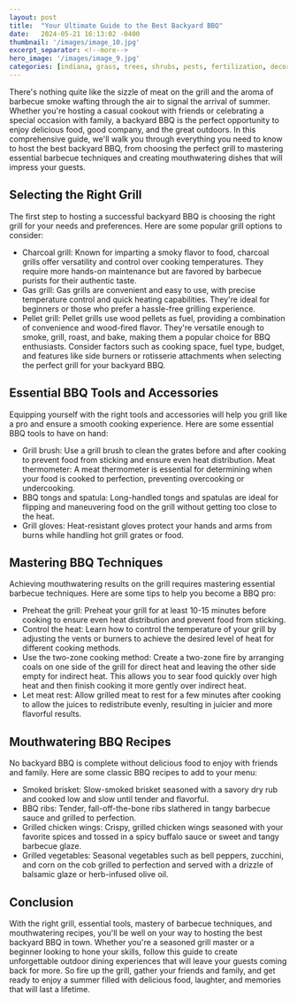 ```yaml
---
layout: post
title:  "Your Ultimate Guide to the Best Backyard BBQ"
date:   2024-05-21 16:13:02 -0400
thumbnail: '/images/image_10.jpg'
excerpt_separator: <!--more-->
hero_image: '/images/image_9.jpg'
categories: [indiana, grass, trees, shrubs, pests, fertilization, decoration, curb appeal, garden, flowers, recreation]
---
```

There's nothing quite like the sizzle of meat on the grill and the aroma of barbecue smoke wafting through the air to signal the arrival of summer. <!--more-->Whether you're hosting a casual cookout with friends or celebrating a special occasion with family, a backyard BBQ is the perfect opportunity to enjoy delicious food, good company, and the great outdoors. In this comprehensive guide, we'll walk you through everything you need to know to host the best backyard BBQ, from choosing the perfect grill to mastering essential barbecue techniques and creating mouthwatering dishes that will impress your guests.

## Selecting the Right Grill
The first step to hosting a successful backyard BBQ is choosing the right grill for your needs and preferences. Here are some popular grill options to consider:
* Charcoal grill: Known for imparting a smoky flavor to food, charcoal grills offer versatility and control over cooking temperatures. They require more hands-on maintenance but are favored by barbecue purists for their authentic taste.
* Gas grill: Gas grills are convenient and easy to use, with precise temperature control and quick heating capabilities. They're ideal for beginners or those who prefer a hassle-free grilling experience.
* Pellet grill: Pellet grills use wood pellets as fuel, providing a combination of convenience and wood-fired flavor. They're versatile enough to smoke, grill, roast, and bake, making them a popular choice for BBQ enthusiasts.
Consider factors such as cooking space, fuel type, budget, and features like side burners or rotisserie attachments when selecting the perfect grill for your backyard BBQ.

## Essential BBQ Tools and Accessories
Equipping yourself with the right tools and accessories will help you grill like a pro and ensure a smooth cooking experience. Here are some essential BBQ tools to have on hand:
* Grill brush: Use a grill brush to clean the grates before and after cooking to prevent food from sticking and ensure even heat distribution.
Meat thermometer: A meat thermometer is essential for determining when your food is cooked to perfection, preventing overcooking or undercooking.
* BBQ tongs and spatula: Long-handled tongs and spatulas are ideal for flipping and maneuvering food on the grill without getting too close to the heat.
* Grill gloves: Heat-resistant gloves protect your hands and arms from burns while handling hot grill grates or food.

## Mastering BBQ Techniques
Achieving mouthwatering results on the grill requires mastering essential barbecue techniques. Here are some tips to help you become a BBQ pro:
* Preheat the grill: Preheat your grill for at least 10-15 minutes before cooking to ensure even heat distribution and prevent food from sticking.
* Control the heat: Learn how to control the temperature of your grill by adjusting the vents or burners to achieve the desired level of heat for different cooking methods.
* Use the two-zone cooking method: Create a two-zone fire by arranging coals on one side of the grill for direct heat and leaving the other side empty for indirect heat. This allows you to sear food quickly over high heat and then finish cooking it more gently over indirect heat.
* Let meat rest: Allow grilled meat to rest for a few minutes after cooking to allow the juices to redistribute evenly, resulting in juicier and more flavorful results.

## Mouthwatering BBQ Recipes
No backyard BBQ is complete without delicious food to enjoy with friends and family. Here are some classic BBQ recipes to add to your menu:
* Smoked brisket: Slow-smoked brisket seasoned with a savory dry rub and cooked low and slow until tender and flavorful.
* BBQ ribs: Tender, fall-off-the-bone ribs slathered in tangy barbecue sauce and grilled to perfection.
* Grilled chicken wings: Crispy, grilled chicken wings seasoned with your favorite spices and tossed in a spicy buffalo sauce or sweet and tangy barbecue glaze.
* Grilled vegetables: Seasonal vegetables such as bell peppers, zucchini, and corn on the cob grilled to perfection and served with a drizzle of balsamic glaze or herb-infused olive oil.

## Conclusion
With the right grill, essential tools, mastery of barbecue techniques, and mouthwatering recipes, you'll be well on your way to hosting the best backyard BBQ in town. Whether you're a seasoned grill master or a beginner looking to hone your skills, follow this guide to create unforgettable outdoor dining experiences that will leave your guests coming back for more. So fire up the grill, gather your friends and family, and get ready to enjoy a summer filled with delicious food, laughter, and memories that will last a lifetime.
